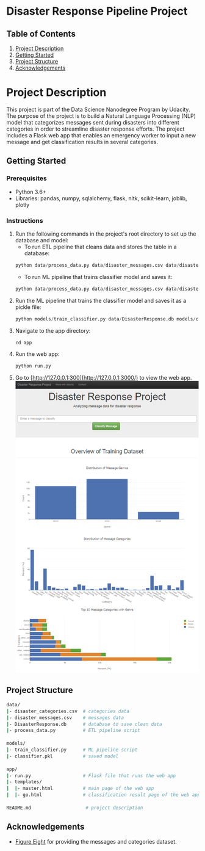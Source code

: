 # Disaster Response Pipeline Project
## Table of Contents
1. [Project Description](#project-description)
2. [Getting Started](#getting-started)
3. [Project Structure](#project-structure)
4. [Acknowledgements](#acknowledgements)


# Project Description
This project is part of the Data Science Nanodegree Program by Udacity. The purpose of the project is to build a Natural Language Processing (NLP) model that categorizes messages sent during disasters into different categories in order to streamline disaster response efforts. The project includes a Flask web app that enables an emergency worker to input a new message and get classification results in several categories.

## Getting Started
### Prerequisites
* Python 3.6+
* Libraries: pandas, numpy, sqlalchemy, flask, nltk, scikit-learn, joblib, plotly
### Instructions
1. Run the following commands in the project's root directory to set up the database and model:
    * To run ETL pipeline that cleans data and stores the table in a database:
    ```python
    python data/process_data.py data/disaster_messages.csv data/disaster_categories.csv data/DisasterResponse.db
    ```
    * To run ML pipeline that trains classifier model and saves it:
    ```python
    python data/process_data.py data/disaster_messages.csv data/disaster_categories.csv data/DisasterResponse.db
    ```
2. Run the ML pipeline that trains the classifier model and saves it as a pickle file:
    ```python
    python models/train_classifier.py data/DisasterResponse.db models/classifier.pkl
    ```
3. Navigate to the app directory: 
    ```python
    cd app
    ```
4. Run the web app:
    ```python
    python run.py
    ```
5. Go to [http://127.0.0.1:300](http://127.0.0.1:3000/) to view the web app.
![Disaster Response App](https://github.com/s-patel12/data_science_nanodegree/blob/main/Project_2_Disaster_Pipeline/web_app_screenshot.png)

## Project Structure
```bash
data/
|- disaster_categories.csv  # categories data
|- disaster_messages.csv    # messages data
|- DisasterResponse.db      # database to save clean data
|- process_data.py          # ETL pipeline script

models/
|- train_classifier.py      # ML pipeline script
|- classifier.pkl           # saved model

app/
|- run.py                   # Flask file that runs the web app
|- templates/
|  |- master.html           # main page of the web app
|  |- go.html               # classification result page of the web app

README.md                    # project description
```

## Acknowledgements
* [Figure Eight](https://www.figure-eight.com/) for providing the messages and categories dataset.
